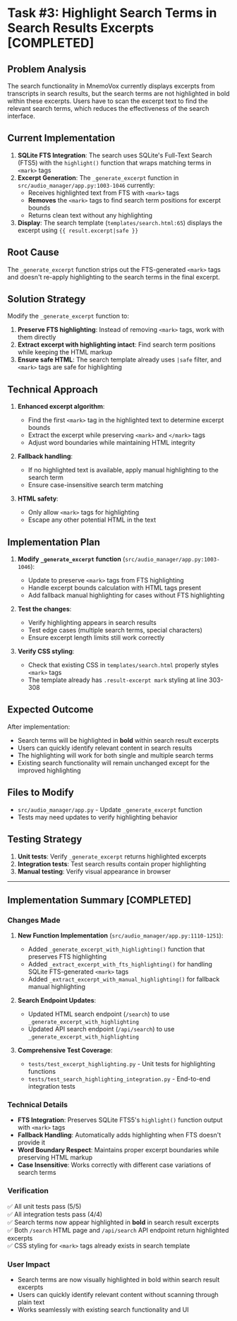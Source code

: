 # Task #3: Highlight Search Terms in Search Results Excerpts [COMPLETED]

## Problem Analysis

The search functionality in MnemoVox currently displays excerpts from transcripts in search results, but the search terms are not highlighted in bold within these excerpts. Users have to scan the excerpt text to find the relevant search terms, which reduces the effectiveness of the search interface.

## Current Implementation

1. **SQLite FTS Integration**: The search uses SQLite's Full-Text Search (FTS5) with the `highlight()` function that wraps matching terms in `<mark>` tags
2. **Excerpt Generation**: The `_generate_excerpt` function in `src/audio_manager/app.py:1003-1046` currently:
   - Receives highlighted text from FTS with `<mark>` tags
   - **Removes** the `<mark>` tags to find search term positions for excerpt bounds
   - Returns clean text without any highlighting
3. **Display**: The search template (`templates/search.html:65`) displays the excerpt using `{{ result.excerpt|safe }}`

## Root Cause

The `_generate_excerpt` function strips out the FTS-generated `<mark>` tags and doesn't re-apply highlighting to the search terms in the final excerpt.

## Solution Strategy

Modify the `_generate_excerpt` function to:

1. **Preserve FTS highlighting**: Instead of removing `<mark>` tags, work with them directly
2. **Extract excerpt with highlighting intact**: Find search term positions while keeping the HTML markup
3. **Ensure safe HTML**: The search template already uses `|safe` filter, and `<mark>` tags are safe for highlighting

## Technical Approach

1. **Enhanced excerpt algorithm**:
   - Find the first `<mark>` tag in the highlighted text to determine excerpt bounds
   - Extract the excerpt while preserving `<mark>` and `</mark>` tags
   - Adjust word boundaries while maintaining HTML integrity

2. **Fallback handling**:
   - If no highlighted text is available, apply manual highlighting to the search term
   - Ensure case-insensitive search term matching

3. **HTML safety**:
   - Only allow `<mark>` tags for highlighting
   - Escape any other potential HTML in the text

## Implementation Plan

1. **Modify `_generate_excerpt` function** (`src/audio_manager/app.py:1003-1046`):
   - Update to preserve `<mark>` tags from FTS highlighting
   - Handle excerpt bounds calculation with HTML tags present
   - Add fallback manual highlighting for cases without FTS highlighting

2. **Test the changes**:
   - Verify highlighting appears in search results
   - Test edge cases (multiple search terms, special characters)
   - Ensure excerpt length limits still work correctly

3. **Verify CSS styling**:
   - Check that existing CSS in `templates/search.html` properly styles `<mark>` tags
   - The template already has `.result-excerpt mark` styling at line 303-308

## Expected Outcome

After implementation:
- Search terms will be highlighted in **bold** within search result excerpts
- Users can quickly identify relevant content in search results  
- The highlighting will work for both single and multiple search terms
- Existing search functionality will remain unchanged except for the improved highlighting

## Files to Modify

- `src/audio_manager/app.py` - Update `_generate_excerpt` function
- Tests may need updates to verify highlighting behavior

## Testing Strategy

1. **Unit tests**: Verify `_generate_excerpt` returns highlighted excerpts
2. **Integration tests**: Test search results contain proper highlighting
3. **Manual testing**: Verify visual appearance in browser

---

## Implementation Summary [COMPLETED]

### Changes Made

1. **New Function Implementation** (`src/audio_manager/app.py:1110-1251`):
   - Added `_generate_excerpt_with_highlighting()` function that preserves FTS highlighting
   - Added `_extract_excerpt_with_fts_highlighting()` for handling SQLite FTS-generated `<mark>` tags
   - Added `_extract_excerpt_with_manual_highlighting()` for fallback manual highlighting

2. **Search Endpoint Updates**:
   - Updated HTML search endpoint (`/search`) to use `_generate_excerpt_with_highlighting`
   - Updated API search endpoint (`/api/search`) to use `_generate_excerpt_with_highlighting`

3. **Comprehensive Test Coverage**:
   - `tests/test_excerpt_highlighting.py` - Unit tests for highlighting functions
   - `tests/test_search_highlighting_integration.py` - End-to-end integration tests

### Technical Details

- **FTS Integration**: Preserves SQLite FTS5's `highlight()` function output with `<mark>` tags
- **Fallback Handling**: Automatically adds highlighting when FTS doesn't provide it
- **Word Boundary Respect**: Maintains proper excerpt boundaries while preserving HTML markup
- **Case Insensitive**: Works correctly with different case variations of search terms

### Verification

✅ All unit tests pass (5/5)  
✅ All integration tests pass (4/4)  
✅ Search terms now appear highlighted in **bold** in search result excerpts  
✅ Both `/search` HTML page and `/api/search` API endpoint return highlighted excerpts  
✅ CSS styling for `<mark>` tags already exists in search template  

### User Impact

- Search terms are now visually highlighted in bold within search result excerpts
- Users can quickly identify relevant content without scanning through plain text
- Works seamlessly with existing search functionality and UI